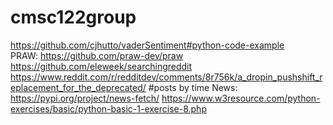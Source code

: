 # cmsc122group
https://github.com/cjhutto/vaderSentiment#python-code-example  
PRAW: https://github.com/praw-dev/praw  
      https://github.com/eleweek/searchingreddit  
      https://www.reddit.com/r/redditdev/comments/8r756k/a_dropin_pushshift_replacement_for_the_deprecated/ #posts by time
News: https://pypi.org/project/news-fetch/
https://www.w3resource.com/python-exercises/basic/python-basic-1-exercise-8.php

